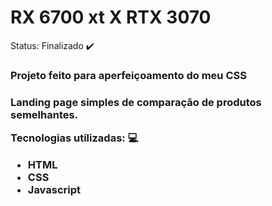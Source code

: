 <h1>RX 6700 xt X RTX 3070</h1>

Status: Finalizado ✔️ 
<h3>Projeto feito para aperfeiçoamento do meu CSS<h3/>

Landing page simples de comparação de produtos semelhantes.

Tecnologias utilizadas: 💻
+ HTML
+ CSS
+ Javascript
